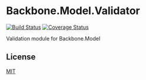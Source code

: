 # Backbone.Model.Validator

[![Build Status](https://travis-ci.org/jsoncast/backbone.model.validator.svg?branch=master)](https://travis-ci.org/jsoncast/backbone.model.validator)
[![Coverage Status](https://img.shields.io/coveralls/jsoncast/backbone.model.validator.svg)](https://coveralls.io/r/jsoncast/backbone.model.validator?branch=master)

Validation module for Backbone.Model

## License

[MIT]


[MIT]: http://opensource.org/licenses/MIT
